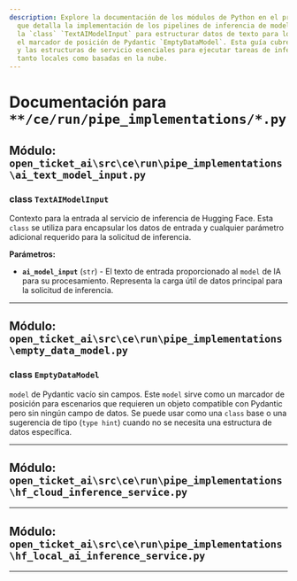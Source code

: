 ```yaml
---
description: Explore la documentación de los módulos de Python en el proyecto `open_ticket_ai`,
  que detalla la implementación de los pipelines de inferencia de modelos de IA. Aprenda sobre
  la `class` `TextAIModelInput` para estructurar datos de texto para los modelos de Hugging Face y
  el marcador de posición de Pydantic `EmptyDataModel`. Esta guía cubre los modelos de datos
  y las estructuras de servicio esenciales para ejecutar tareas de inferencia de Hugging Face
  tanto locales como basadas en la nube.
---
```

# Documentación para `**/ce/run/pipe_implementations/*.py`

## Módulo: `open_ticket_ai\src\ce\run\pipe_implementations\ai_text_model_input.py`


### <span style='text-info'>class</span> `TextAIModelInput`

Contexto para la entrada al servicio de inferencia de Hugging Face.
Esta `class` se utiliza para encapsular los datos de entrada y cualquier parámetro adicional
requerido para la solicitud de inferencia.

**Parámetros:**

- **`ai_model_input`** (`str`) - El texto de entrada proporcionado al `model` de IA para su procesamiento.
Representa la carga útil de datos principal para la solicitud de inferencia.


---

## Módulo: `open_ticket_ai\src\ce\run\pipe_implementations\empty_data_model.py`


### <span style='text-info'>class</span> `EmptyDataModel`

`model` de Pydantic vacío sin campos.
Este `model` sirve como un marcador de posición para escenarios que requieren un objeto compatible con
Pydantic pero sin ningún campo de datos. Se puede usar como una `class` base o una sugerencia de tipo
(`type hint`) cuando no se necesita una estructura de datos específica.


---

## Módulo: `open_ticket_ai\src\ce\run\pipe_implementations\hf_cloud_inference_service.py`



---

## Módulo: `open_ticket_ai\src\ce\run\pipe_implementations\hf_local_ai_inference_service.py`



---